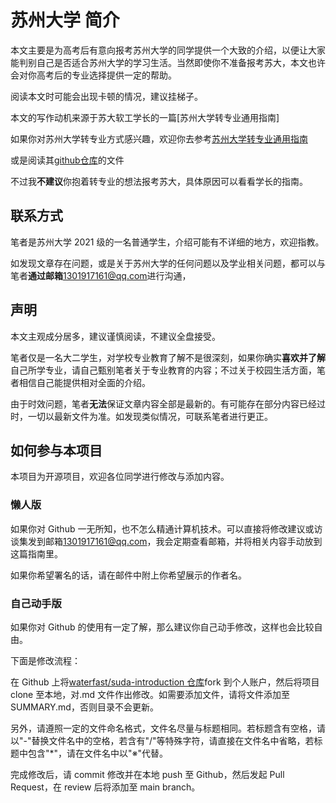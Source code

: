 # 苏州大学 简介

本文主要是为高考后有意向报考苏州大学的同学提供一个大致的介绍，以便让大家能判别自己是否适合苏州大学的学习生活。当然即使你不准备报考苏大，本文也许会对你高考后的专业选择提供一定的帮助。

阅读本文时可能会出现卡顿的情况，建议挂梯子。

本文的写作动机来源于苏大软工学长的一篇[苏州大学转专业通用指南]


如果你对苏州大学转专业方式感兴趣，欢迎你去参考[苏州大学转专业通用指南](https://gaoge011022.gitbook.io/suda-major-change-guide-universal/)

或是阅读其[github仓库](https://github.com/Snowfly-T/SUDA-major-change-guide-universal)的文件

不过我**不建议**你抱着转专业的想法报考苏大，具体原因可以看看学长的指南。


## 联系方式

笔者是苏州大学 2021 级的一名普通学生，介绍可能有不详细的地方，欢迎指教。

如发现文章存在问题，或是关于苏州大学的任何问题以及学业相关问题，都可以与笔者**通过邮箱**[1301917161@qq.com](mailto:1301917161@qq.com)进行沟通，

## 声明

本文主观成分居多，建议谨慎阅读，不建议全盘接受。

笔者仅是一名大二学生，对学校专业教育了解不是很深刻，如果你确实**喜欢并了解**自己所学专业，请自己甄别笔者关于专业教育的内容；不过关于校园生活方面，笔者相信自己能提供相对全面的介绍。

由于时效问题，笔者**无法**保证文章内容全部是最新的。有可能存在部分内容已经过时，一切以最新文件为准。如发现类似情况，可联系笔者进行更正。


## 如何参与本项目

本项目为开源项目，欢迎各位同学进行修改与添加内容。

### 懒人版

如果你对 Github 一无所知，也不怎么精通计算机技术。可以直接将修改建议或访谈集发到邮箱[1301917161@qq.com](mailto:1301917161@qq.com)，我会定期查看邮箱，并将相关内容手动放到这篇指南里。

如果你希望署名的话，请在邮件中附上你希望展示的作者名。

### 自己动手版

如果你对 Github 的使用有一定了解，那么建议你自己动手修改，这样也会比较自由。

下面是修改流程：

在 Github 上将[waterfast/suda-introduction 仓库](https://github.com/waterfast/suda-introduction)fork 到个人账户，然后将项目 clone 至本地，对.md 文件作出修改。如需要添加文件，请将文件添加至 SUMMARY.md，否则目录不会更新。

另外，请遵照一定的文件命名格式，文件名尽量与标题相同。若标题含有空格，请以"-"替换文件名中的空格，若含有"/"等特殊字符，请直接在文件名中省略，若标题中包含"\*"，请在文件名中以"※"代替。

完成修改后，请 commit 修改并在本地 push 至 Github，然后发起 Pull Request，在 review 后将添加至 main branch。

